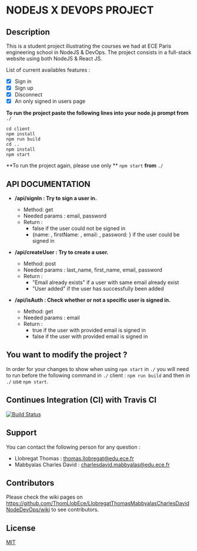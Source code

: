 
# NODEJS  X DEVOPS PROJECT

## Description

This is a student project illustrating the courses we had at ECE Paris engineering school in NodeJS & DevOps.
The project consists in a full-stack website using both NodeJS & React JS.

List of current availables features :
-  [x] Sign in
-  [x] Sign up
-  [x] Disconnect
-  [x] An only signed in users page

**To run the project paste the following lines into your node.js prompt from** `./`

    cd client
    npm install
    npm run build
    cd ..
    npm install
    npm start
    
**To run the project again, please use only ** `npm start` **from** `./`

## API DOCUMENTATION

-  **/api/signIn : Try to sign a user in.**
	- Method: get
	- Needed params : email, password
	- Return :
		- false if the user could not be signed in
		- {name: , firstName: , email: , password: } if the user could be signed in

-  **/api/createUser : Try to create a user.**
	- Method: post
	- Needed params : last_name, first_name, email, password
	- Return :
		- "Email already exists" if a user with same email already exist
		- "User added" if the user has successfully been added

-  **/api/isAuth : Check whether or not a specific user is signed in.**
	- Method: get
	- Needed params : email
	- Return :
		- true if the user with provided email is signed in
		- false if the user with provided email is signed in


## You want to modify the project ?
In order for your changes to show when using `npm start` in `./` you will need to run before the following command in `./` client : `npm run build` and then in `./` use `npm start`.
  

## Continues Integration (CI) with Travis CI
[![Build Status](https://travis-ci.com/ThomLlobEce/LlobregatThomasMabbyalasCharlesDavidNodeDevOps.svg?branch=master)](https://travis-ci.com/ThomLlobEce/LlobregatThomasMabbyalasCharlesDavidNodeDevOps)

## Support

You can contact the following person for any question :
* Llobregat Thomas : thomas.llobregat@edu.ece.fr
* Mabbyalas Charles David : charlesdavid.mabbyalas@edu.ece.fr

## Contributors

Please check the wiki pages on https://github.com/ThomLlobEce/LlobregatThomasMabbyalasCharlesDavidNodeDevOps/wiki to see contributors.
  
## License

[MIT](https://choosealicense.com/licenses/mit/)
